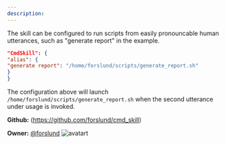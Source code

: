 ```yaml
---
description: 
---
```

The skill can be configured to run scripts from easily pronouncable human utterances, such as "generate report" in the example.

```json
"CmdSkill": {
"alias": {
"generate report": "/home/forslund/scripts/generate_report.sh"
}
}
```

The configuration above will launch `/home/forslund/scripts/generate_report.sh` when the second utterance under usage is invoked.

**Github:** (https://github.com/forslund/cmd_skill)

**Owner:** [@forslund](https://github.com/forslund) ![avatart](https://avatars0.githubusercontent.com/u/804543?v=4)

